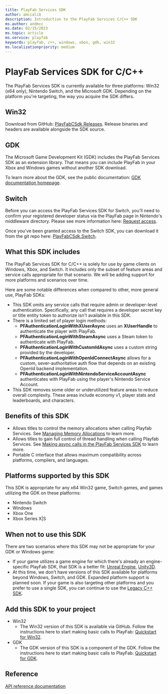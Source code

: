 ```yaml
---
title: PlayFab Services SDK
author: amccalib
description: Introduction to the PlayFab Services C/C++ SDK
ms.author: andmcc
ms.date: 02/15/2023
ms.topic: article
ms.service: playfab
keywords: playfab, c++, windows, xbox, gdk, win32
ms.localizationpriority: medium
---
```


# PlayFab Services SDK for C/C++

The PlayFab Services SDK is currently available for three platforms: Win32 (x64 only), Nintendo Switch, and the Microsoft GDK. Depending on the platform you're targeting, the way you acquire the SDK differs.

## Win32

Download from GitHub: [PlayFabCSdk Releases](https://github.com/PlayFab/PlayFabCSdk/releases). Release binaries and headers are available alongside the SDK source.

## GDK

The Microsoft Game Development Kit (GDK) includes the PlayFab Services SDK as an extension library. That means you can include PlayFab in your Xbox and Windows games without another SDK download.

To learn more about the GDK, see the public documentation: [GDK documentation homepage](/gaming/gdk/).

## Switch

Before you can access the PlayFab Services SDK for Switch, you'll need to confirm your registered developer status via the PlayFab page in Nintendo's middleware directory. Please see more information here: [Request access](../../features/multiplayer/networking/request-access-for-sdks-samples.md).

Once you've been granted access to the Switch SDK, you can download it from the git repo here: [PlayFabCSdk.Switch](https://dev.azure.com/PlayFabPrivate/Switch/_git/PlayFabCSdk.Switch).

## What this SDK includes

The PlayFab Services SDK for C/C++ is solely for use by game clients on Windows, Xbox, and Switch. It includes only the subset of feature areas and service calls appropriate for that scenario. We will be adding support for more platforms and scenarios over time.

Here are some notable differences when compared to other, more general use, PlayFab SDKs:
- This SDK omits any service calls that require admin or developer-level authentication. Specifically, any call that requires a developer secret key or title entity token to authorize isn't available in this SDK.
- There is a limited set of player login methods:
    - __PFAuthenticationLoginWithXUserAsync__ uses an __XUserHandle__ to authenticate the player with PlayFab.
    - __PFAuthenticationLoginWithSteamAsync__ uses a Steam token to authenticate with PlayFab.
    - __PFAuthenticationLoginWithCustomIdAsync__ uses a custom string provided by the developer.
    - __PFAuthenticationLoginWithOpenIdConnectAsync__ allows for a custom, sever-authoritative auth flow that depends on an existing OpenId backend implementation.
    - __PFAuthenticationLoginWithNintendoServiceAccountAsync__ authenticates with PlayFab using the player's Nintendo Service Account.
- This SDK removes some older or underutilized feature areas to reduce overall complexity. These areas include economy v1, player stats and leaderboards, and characters.

## Benefits of this SDK

- Allows titles to control the memory allocations when calling Playfab Services. See [Managing Memory Allocations](./memory.md) to learn more.
- Allows titles to gain full control of thread handling when calling Playfab Services. See [Making async calls in the PlayFab Services SDK](./async.md) to learn more.
- Portable C interface that allows maximum compatibility across platforms, compilers, and languages.

## Platforms supported by this SDK

This SDK is appropriate for any x64 Win32 game, Switch games, and games utilizing the GDK on these platforms:
- Nintendo Switch
- Windows
- Xbox One
- Xbox Series X|S

## When not to use this SDK

There are two scenarios where this SDK may not be appropriate for your GDK or Windows game:

- If your game utilizes a game engine for which there's already an engine-specific PlayFab SDK, that SDK is a better fit: [Unreal Engine](../unreal/index.md), [Unity3D](../unity3d/index.md).
- At this time, we don't have versions of this SDK available for platforms beyond Windows, Switch, and GDK. Expanded platform support is planned soon. If your game is also targeting other platforms and you prefer to use a single SDK, you can continue to use the [Legacy C++ SDK](../playfab-cpp/index.md).

## Add this SDK to your project

- Win32
    - The Win32 version of this SDK is available via GitHub. Follow the instructions here to start making basic calls to PlayFab: [Quickstart for Win32](./quickstart-win32.md).
- GDK
    - The GDK version of this SDK is a component of the GDK. Follow the instructions here to start making basic calls to PlayFab: [Quickstart for GDK](./quickstart-gdk.md).

## Reference

[API reference documentation](../../api-references/c/pfauthentication/pfauthentication_members.md)
